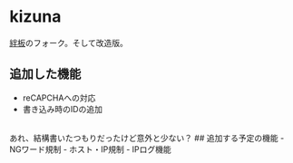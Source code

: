 # kizuna
[絆板](http://age.s22.xrea.com/kizuna/readme.html)のフォーク。そして改造版。
## 追加した機能
- reCAPCHAへの対応
- 書き込み時のIDの追加
<br>
あれ、結構書いたつもりだったけど意外と少ない？
## 追加する予定の機能
- NGワード規制
- ホスト・IP規制
- IPログ機能
